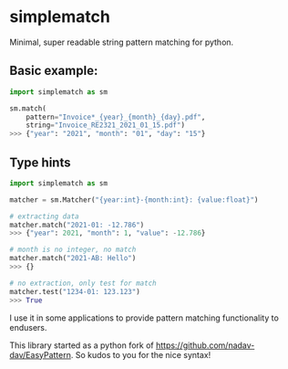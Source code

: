# simplematch

Minimal, super readable string pattern matching for python.

## Basic example:

```python
import simplematch as sm

sm.match(
    pattern="Invoice*_{year}_{month}_{day}.pdf",
    string="Invoice_RE2321_2021_01_15.pdf")
>>> {"year": "2021", "month": "01", "day": "15"}
```

## Type hints

```python
import simplematch as sm

matcher = sm.Matcher("{year:int}-{month:int}: {value:float}")

# extracting data
matcher.match("2021-01: -12.786")
>>> {"year": 2021, "month": 1, "value": -12.786}

# month is no integer, no match
matcher.match("2021-AB: Hello")
>>> {}

# no extraction, only test for match
matcher.test("1234-01: 123.123")
>>> True
```

I use it in some applications to provide pattern matching functionality to endusers.

This library started as a python fork of https://github.com/nadav-dav/EasyPattern.
So kudos to you for the nice syntax!
